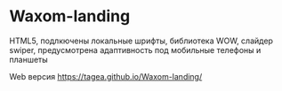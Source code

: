 # Waxom-landing
HTML5, подлкючены локальные шрифты, библиотека WOW, слайдер swiper, предусмотрена адаптивность под мобильные телефоны и планшеты

Web версия https://tagea.github.io/Waxom-landing/
